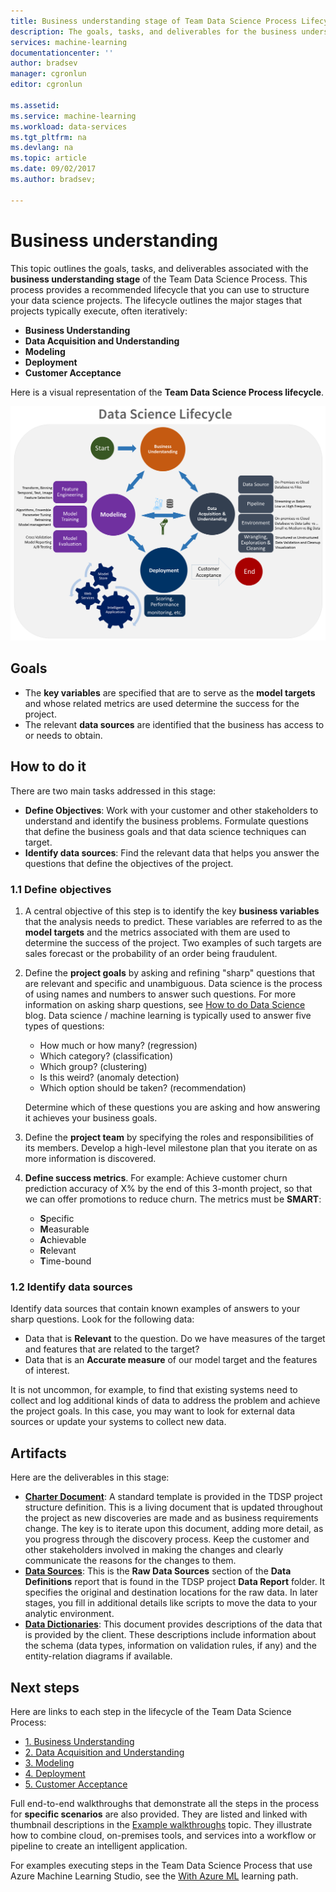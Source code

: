 ```yaml
---
title: Business understanding stage of Team Data Science Process Lifecycle - Azure | Microsoft Docs
description: The goals, tasks, and deliverables for the business understanding stage of your data science projects.
services: machine-learning
documentationcenter: ''
author: bradsev
manager: cgronlun
editor: cgronlun

ms.assetid: 
ms.service: machine-learning
ms.workload: data-services
ms.tgt_pltfrm: na
ms.devlang: na
ms.topic: article
ms.date: 09/02/2017
ms.author: bradsev;

---
```

# Business understanding

This topic outlines the goals, tasks, and deliverables associated with the **business understanding stage** of the Team Data Science Process. This process provides a recommended lifecycle that you can use to structure your data science projects. The lifecycle outlines the major stages that projects typically execute, often iteratively:

* **Business Understanding**
* **Data Acquisition and Understanding**
* **Modeling**
* **Deployment**
* **Customer Acceptance**

Here is a visual representation of the **Team Data Science Process lifecycle**. 

![TDSP-Lifecycle2](./media/lifecycle/tdsp-lifecycle2.png) 


## Goals
* The **key variables** are specified that are to serve as the **model targets** and whose related metrics are used determine the success for the project.
* The relevant **data sources** are identified that the business has access to or needs to obtain.

## How to do it
There are two main tasks addressed in this stage: 

* **Define Objectives**: Work with your customer and other stakeholders to understand and identify the business problems. Formulate questions that define the business goals and that data science techniques can target.
* **Identify data sources**: Find the relevant data that helps you answer the questions that define the objectives of the project.

### 1.1 Define objectives

1. A central objective of this step is to identify the key **business variables** that the analysis needs to predict. These variables are referred to as the **model targets** and the metrics associated with them are used to determine the success of the project. Two examples of such targets are sales forecast or the probability of an order being fraudulent.

2. Define the **project goals** by asking and refining "sharp" questions that are relevant and specific and unambiguous. Data science is the process of using names and numbers to answer such questions. For more information on asking sharp questions, see [How to do Data Science](https://blogs.technet.microsoft.com/machinelearning/2016/03/28/how-to-do-data-science/) blog. Data science / machine learning is typically used to answer five types of questions:
 
   * How much or how many? (regression)
   * Which category? (classification)
   * Which group? (clustering)
   * Is this weird? (anomaly detection)
   * Which option should be taken? (recommendation)

    Determine which of these questions you are asking and how answering it achieves your business goals.

3. Define the **project team** by specifying the roles and responsibilities of its members. Develop a high-level milestone plan that you iterate on as more information is discovered.  

4. **Define success metrics**. For example: Achieve customer churn prediction accuracy of X% by the end of this 3-month project, so that we can offer promotions to reduce churn. The metrics must be **SMART**: 
   * **S**pecific 
   * **M**easurable
   * **A**chievable 
   * **R**elevant 
   * **T**ime-bound 

### 1.2 Identify data sources
Identify data sources that contain known examples of answers to your sharp questions. Look for the following data:

* Data that is **Relevant** to the question. Do we have measures of the target and features that are related to the target?
* Data that is an **Accurate measure** of our model target and the features of interest.

It is not uncommon, for example, to find that existing systems need to collect and log additional kinds of data to address the problem and achieve the project goals. In this case, you may want to look for external data sources or update your systems to collect new data.

## Artifacts
Here are the deliverables in this stage:

* [**Charter Document**](https://github.com/Azure/Azure-TDSP-ProjectTemplate/blob/master/Docs/Project/Charter.md): A standard template is provided in the TDSP project structure definition. This is a living document that is updated throughout the project as new discoveries are made and as business requirements change. The key is to iterate upon this document, adding more detail, as you progress through the discovery process. Keep the customer and other stakeholders involved in making the changes and clearly communicate the reasons for the changes to them.  
* [**Data Sources**](https://github.com/Azure/Azure-TDSP-ProjectTemplate/blob/master/Docs/DataReport/Data%20Defintion.md#raw-data-sources): This is the **Raw Data Sources** section of the **Data Definitions** report that is found in the TDSP project **Data Report** folder. It specifies the original and destination locations for the raw data. In later stages, you fill in additional details like scripts to move the data to your analytic environment.  
* [**Data Dictionaries**](https://github.com/Azure/Azure-TDSP-ProjectTemplate/tree/master/Docs/DataDictionaries): This document provides descriptions of the data that is provided by the client. These descriptions include information about the schema (data types, information on validation rules, if any) and the entity-relation diagrams if available.

## Next steps

Here are links to each step in the lifecycle of the Team Data Science Process:

* [1. Business Understanding](lifecycle-business-understanding.md)
* [2. Data Acquisition and Understanding](lifecycle-data.md)
* [3. Modeling](lifecycle-modeling.md)
* [4. Deployment](lifecycle-deployment.md)
* [5. Customer Acceptance](lifecycle-acceptance.md)

Full end-to-end walkthroughs that demonstrate all the steps in the process for **specific scenarios** are also provided. They are listed and linked with thumbnail descriptions in the [Example walkthroughs](walkthroughs.md) topic. They illustrate how to combine cloud, on-premises tools, and services into a workflow or pipeline to create an intelligent application. 

For examples executing steps in the Team Data Science Process that use Azure Machine Learning Studio, see the [With Azure ML](http://aka.ms/datascienceprocess) learning path.